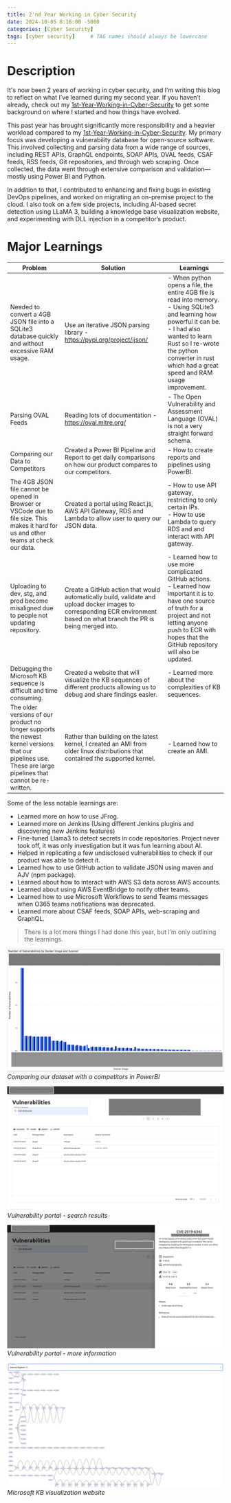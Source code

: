 ```yaml
---
title: 2'nd Year Working in Cyber Security
date: 2024-10-05 8:16:00 -5000
categories: [Cyber Security]
tags: [cyber security]     # TAG names should always be lowercase
---
```



# Description

It's now been 2 years of working in cyber security, and I’m writing this blog to reflect on what I’ve learned during my second year. If you haven’t already, check out my [1st-Year-Working-in-Cyber-Security](https://joshmorrison99.github.io/posts/1st-Year-Working-in-Cyber-Security/) to get some background on where I started and how things have evolved.

This past year has brought significantly more responsibility and a heavier workload compared to my [1st-Year-Working-in-Cyber-Security](https://joshmorrison99.github.io/posts/1st-Year-Working-in-Cyber-Security/). My primary focus was developing a vulnerability database for open-source software. This involved collecting and parsing data from a wide range of sources, including REST APIs, GraphQL endpoints, SOAP APIs, OVAL feeds, CSAF feeds, RSS feeds, Git repositories, and through web scraping. Once collected, the data went through extensive comparison and validation—mostly using Power BI and Python. 

In addition to that, I contributed to enhancing and fixing bugs in existing DevOps pipelines, and worked on migrating an on-premise project to the cloud. I also took on a few side projects, including AI-based secret detection using LLaMA 3, building a knowledge base visualization website, and experimenting with DLL injection in a competitor’s product.

# Major Learnings

| Problem | Solution | Learnings |
| --- | --- | --- |
| Needed to convert a 4GB JSON file into a SQLite3 database quickly and without excessive RAM usage. | Use an iterative JSON parsing library - https://pypi.org/project/ijson/ | - When python opens a file, the entire 4GB file is read into memory. <br/> - Using SQLite3 and learning how powerful it can be. <br/> - I had also wanted to learn Rust so I re-wrote the python converter in rust which had a great speed and RAM usage improvement. |
| Parsing OVAL Feeds | Reading lots of documentation - https://oval.mitre.org/ | - The Open Vulnerability and Assessment Language (OVAL) is not a very straight forward schema. |
| Comparing our Data to Competitors | Created a Power BI Pipeline and Report to get daily comparisons on how our product compares to our competitors. | - How to create reports and pipelines using PowerBI. |
| The 4GB JSON file cannot be opened in Browser or VSCode due to file size. This makes it hard for us and other teams at check our data. | Created a portal using React.js, AWS API Gateway, RDS and Lambda to allow user to query our JSON data. | - How to use API gateway, restricting to only certain IPs. <br/> - How to use Lambda to query RDS and and interact with API gateway. |
| Uploading to dev, stg, and prod become misaligned due to people not updating repository. | Create a GitHub action that would automatically build, validate and upload docker images to corresponding ECR environment based on what branch the PR is being merged into. | - Learned how to use more complicated GitHub actions. <br/> - Learned how important it is to have one source of truth for a project and not letting anyone push to ECR with hopes that the GitHub repository will also be updated. |
| Debugging the Microsoft KB sequence is difficult and time consuming. | Created a website that will visualize the KB sequences of different products allowing us to debug and share findings easier. | - Learned more about the complexities of KB sequences. |
| The older versions of our product no longer supports the newest kernel versions that our pipelines use. These are large pipelines that cannot be re-written. | Rather than building on the latest kernel, I created an AMI from older linux distributions that contained the supported kernel. | - Learned how to create an AMI.  |

Some of the less notable learnings are:

- Learned more on how to use JFrog.
- Learned more on Jenkins (Using different Jenkins plugins and discovering new Jenkins features)
- Fine-tuned Llama3 to detect secrets in code repositories. Project never took off, it was only investigation but it was fun learning about AI.
- Helped in replicating a few undisclosed vulnerabilities to check if our product was able to detect it.
- Learned how to use GitHub action to validate JSON using maven and AJV (npm package).
- Learned about how to interact with AWS S3 data across AWS accounts.
- Learned about using AWS EventBridge to notify other teams.
- Learned how to use Microsoft Workflows to send Teams messages when O365 teams notifications was deprecated.
- Learned more about CSAF feeds, SOAP APIs, web-scraping and GraphQL.

> There is a lot more things I had done this year, but I’m only outlining the learnings.


![PowerBI](/assets/powerbi.png)
*Comparing our dataset with a competitors in PowerBI*

![vulnerability-portal](/assets/vulnerability-portal-0.png)
*Vulnerability portal - search results*

![vulnerability-portal](/assets/vulnerability-portal-1.png)
*Vulnerability portal - more information*

![vulnerability-portal](/assets/kb-visualization.png)
*Microsoft KB visualization website*
